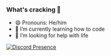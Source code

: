 ### What's cracking 👋

<!--
**WhoTook7050/WhoTook7050** is a ✨ _special_ ✨ repository because its `README.md` (this file) appears on your GitHub profile.

Here are some ideas to get you started:

- 🔭 I’m currently working on ...
- 🌱 I’m currently learning ...
- 👯 I’m looking to collaborate on ...
- 🤔 I’m looking for help with ...
- 💬 Ask me about ...
- 📫 How to reach me: ...
- ⚡ Fun fact: ...
-->

- 😄 Pronouns: He/him
- 🌱 I’m currently learning how to code
- 🤔 I’m looking for help with life

[![Discord Presence](https://lanyard.cnrad.dev/api/210731839692865546?theme=light&bg=c18ee0&hideDiscrim=true&hideTimestamp=true&idleMessage=Help)](https://discord.com/users/210731839692865546)
